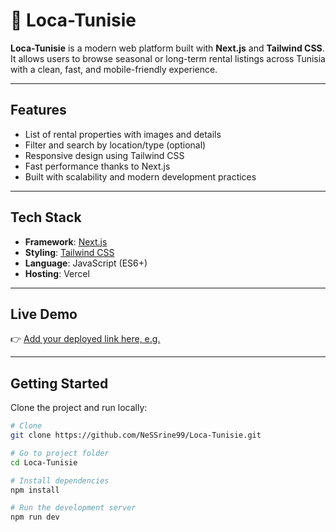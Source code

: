 # 🏡 Loca-Tunisie

**Loca-Tunisie** is a modern web platform built with **Next.js** and **Tailwind CSS**.  
It allows users to browse seasonal or long-term rental listings across Tunisia with a clean, fast, and mobile-friendly experience.

---

##  Features

-  List of rental properties with images and details  
-  Filter and search by location/type (optional)  
-  Responsive design using Tailwind CSS  
-  Fast performance thanks to Next.js  
-  Built with scalability and modern development practices

---

##  Tech Stack

- **Framework**: [Next.js](https://nextjs.org/)
- **Styling**: [Tailwind CSS](https://tailwindcss.com/)
- **Language**: JavaScript (ES6+)
- **Hosting**: Vercel 

---

##  Live Demo

👉 [Add your deployed link here, e.g.](https://loca-tunisie-three.vercel.app/)

---

##  Getting Started

Clone the project and run locally:

```bash
# Clone
git clone https://github.com/NeSSrine99/Loca-Tunisie.git

# Go to project folder
cd Loca-Tunisie

# Install dependencies
npm install

# Run the development server
npm run dev
